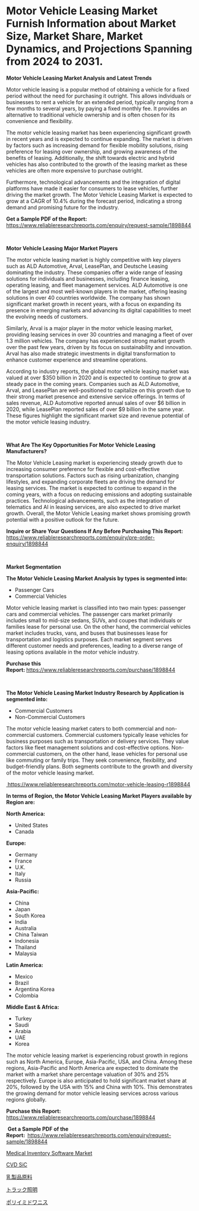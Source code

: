 <p><h1>Motor Vehicle Leasing Market Furnish Information about Market Size, Market Share, Market Dynamics, and Projections Spanning from 2024 to 2031.</h1></p><p><strong>Motor Vehicle Leasing Market Analysis and Latest Trends</strong></p>
<p><p>Motor vehicle leasing is a popular method of obtaining a vehicle for a fixed period without the need for purchasing it outright. This allows individuals or businesses to rent a vehicle for an extended period, typically ranging from a few months to several years, by paying a fixed monthly fee. It provides an alternative to traditional vehicle ownership and is often chosen for its convenience and flexibility.</p><p>The motor vehicle leasing market has been experiencing significant growth in recent years and is expected to continue expanding. The market is driven by factors such as increasing demand for flexible mobility solutions, rising preference for leasing over ownership, and growing awareness of the benefits of leasing. Additionally, the shift towards electric and hybrid vehicles has also contributed to the growth of the leasing market as these vehicles are often more expensive to purchase outright.</p><p>Furthermore, technological advancements and the integration of digital platforms have made it easier for consumers to lease vehicles, further driving the market growth. The Motor Vehicle Leasing Market is expected to grow at a CAGR of 10.4% during the forecast period, indicating a strong demand and promising future for the industry.</p></p>
<p><strong>Get a Sample PDF of the Report:&nbsp;</strong> <a href="https://www.reliableresearchreports.com/enquiry/request-sample/1898844">https://www.reliableresearchreports.com/enquiry/request-sample/1898844</a></p>
<p>&nbsp;</p>
<p><strong>Motor Vehicle Leasing Major Market Players</strong></p>
<p><p>The motor vehicle leasing market is highly competitive with key players such as ALD Automotive, Arval, LeasePlan, and Deutsche Leasing dominating the industry. These companies offer a wide range of leasing solutions for individuals and businesses, including finance leasing, operating leasing, and fleet management services. ALD Automotive is one of the largest and most well-known players in the market, offering leasing solutions in over 40 countries worldwide. The company has shown significant market growth in recent years, with a focus on expanding its presence in emerging markets and advancing its digital capabilities to meet the evolving needs of customers.</p><p>Similarly, Arval is a major player in the motor vehicle leasing market, providing leasing services in over 30 countries and managing a fleet of over 1.3 million vehicles. The company has experienced strong market growth over the past few years, driven by its focus on sustainability and innovation. Arval has also made strategic investments in digital transformation to enhance customer experience and streamline operations.</p><p>According to industry reports, the global motor vehicle leasing market was valued at over $350 billion in 2020 and is expected to continue to grow at a steady pace in the coming years. Companies such as ALD Automotive, Arval, and LeasePlan are well-positioned to capitalize on this growth due to their strong market presence and extensive service offerings. In terms of sales revenue, ALD Automotive reported annual sales of over $6 billion in 2020, while LeasePlan reported sales of over $9 billion in the same year. These figures highlight the significant market size and revenue potential of the motor vehicle leasing industry.</p></p>
<p>&nbsp;</p>
<p><strong>What Are The Key Opportunities For Motor Vehicle Leasing Manufacturers?</strong></p>
<p><p>The Motor Vehicle Leasing market is experiencing steady growth due to increasing consumer preference for flexible and cost-effective transportation solutions. Factors such as rising urbanization, changing lifestyles, and expanding corporate fleets are driving the demand for leasing services. The market is expected to continue to expand in the coming years, with a focus on reducing emissions and adopting sustainable practices. Technological advancements, such as the integration of telematics and AI in leasing services, are also expected to drive market growth. Overall, the Motor Vehicle Leasing market shows promising growth potential with a positive outlook for the future.</p></p>
<p><strong>Inquire or Share Your Questions If Any Before Purchasing This Report:</strong> <a href="https://www.reliableresearchreports.com/enquiry/pre-order-enquiry/1898844">https://www.reliableresearchreports.com/enquiry/pre-order-enquiry/1898844</a></p>
<p>&nbsp;</p>
<p><strong>Market Segmentation</strong></p>
<p><strong>The Motor Vehicle Leasing Market Analysis by types is segmented into:</strong></p>
<p><ul><li>Passenger Cars</li><li>Commercial Vehicles</li></ul></p>
<p><p>Motor vehicle leasing market is classified into two main types: passenger cars and commercial vehicles. The passenger cars market primarily includes small to mid-size sedans, SUVs, and coupes that individuals or families lease for personal use. On the other hand, the commercial vehicles market includes trucks, vans, and buses that businesses lease for transportation and logistics purposes. Each market segment serves different customer needs and preferences, leading to a diverse range of leasing options available in the motor vehicle industry.</p></p>
<p><strong>Purchase this Report:&nbsp;</strong><a href="https://www.reliableresearchreports.com/purchase/1898844">https://www.reliableresearchreports.com/purchase/1898844</a></p>
<p>&nbsp;</p>
<p><strong>The Motor Vehicle Leasing Market Industry Research by Application is segmented into:</strong></p>
<p><ul><li>Commercial Customers</li><li>Non-Commercial Customers</li></ul></p>
<p><p>The motor vehicle leasing market caters to both commercial and non-commercial customers. Commercial customers typically lease vehicles for business purposes such as transportation or delivery services. They value factors like fleet management solutions and cost-effective options. Non-commercial customers, on the other hand, lease vehicles for personal use like commuting or family trips. They seek convenience, flexibility, and budget-friendly plans. Both segments contribute to the growth and diversity of the motor vehicle leasing market.</p></p>
<p><a href="https://www.reliableresearchreports.com/motor-vehicle-leasing-r1898844">&nbsp;https://www.reliableresearchreports.com/motor-vehicle-leasing-r1898844</a></p>
<p><strong>In terms of Region, the Motor Vehicle Leasing Market Players available by Region are:</strong></p>
<p>
    <p> <strong> North America: </strong>
        <ul>
            <li>United States</li>
            <li>Canada</li>
        </ul>
        </p> 
    <p> <strong> Europe: </strong>
        <ul>
            <li>Germany</li>
            <li>France</li>
            <li>U.K.</li>
            <li>Italy</li>
            <li>Russia</li>
        </ul>
        </p> 
    <p> <strong> Asia-Pacific: </strong>
        <ul>
            <li>China</li>
            <li>Japan</li>
            <li>South Korea</li>
            <li>India</li>
            <li>Australia</li>
            <li>China Taiwan</li>
            <li>Indonesia</li>
            <li>Thailand</li>
            <li>Malaysia</li>
        </ul>
        </p> 
    <p> <strong> Latin America: </strong>
        <ul>
            <li>Mexico</li>
            <li>Brazil</li>
            <li>Argentina Korea</li>
            <li>Colombia</li>
        </ul>
        </p> 
    <p> <strong> Middle East & Africa: </strong>
        <ul>
            <li>Turkey</li>
            <li>Saudi</li>
            <li>Arabia</li>
            <li>UAE</li>
            <li>Korea</li>
        </ul>
    </p>
    </p>
<p><p>The motor vehicle leasing market is experiencing robust growth in regions such as North America, Europe, Asia-Pacific, USA, and China. Among these regions, Asia-Pacific and North America are expected to dominate the market with a market share percentage valuation of 30% and 25% respectively. Europe is also anticipated to hold significant market share at 20%, followed by the USA with 15% and China with 10%. This demonstrates the growing demand for motor vehicle leasing services across various regions globally.</p></p>
<p><strong>Purchase this Report: </strong><a href="https://www.reliableresearchreports.com/purchase/1898844">https://www.reliableresearchreports.com/purchase/1898844</a></p>
<p>&nbsp;<strong>Get a Sample PDF of the Report:&nbsp;&nbsp;</strong><a href="https://www.reliableresearchreports.com/enquiry/request-sample/1898844">https://www.reliableresearchreports.com/enquiry/request-sample/1898844</a></p>
<p><strong></strong></p>
<p><p><a href="https://github.com/maudAbbott7/Market-Research-Report-List-1/blob/main/medical-inventory-software-market.md">Medical Inventory Software Market</a></p><p><a href="https://github.com/decker5351/Market-Research-Report-List-1/blob/main/552670759590.md">CVD SiC</a></p><p><a href="https://medium.com/@colinom7865/dairy-ingredients%E3%81%AE%E5%B8%82%E5%A0%B4%E8%A6%8F%E6%A8%A1%E3%81%A8%E5%B8%82%E5%A0%B4%E3%83%88%E3%83%AC%E3%83%B3%E3%83%89-%E5%AE%8C%E5%85%A8%E3%81%AA%E6%A5%AD%E7%95%8C%E6%A6%82%E8%A6%81-2024%E5%B9%B4%E3%81%8B%E3%82%892031%E5%B9%B4-16772e0ebc6d">乳製品原料</a></p><p><a href="https://medium.com/@lewisbechtelar1964/%E3%83%88%E3%83%A9%E3%83%83%E3%82%AF%E3%83%A9%E3%82%A4%E3%83%86%E3%82%A3%E3%83%B3%E3%82%B0%E5%B8%82%E5%A0%B4-%E5%B8%82%E5%A0%B4%E3%82%B7%E3%82%A7%E3%82%A2-%E5%B8%82%E5%A0%B4%E3%83%88%E3%83%AC%E3%83%B3%E3%83%89-%E3%81%8A%E3%82%88%E3%81%B3%E5%B0%86%E6%9D%A5%E3%81%AE%E6%88%90%E9%95%B7%E3%82%92%E6%8E%A2%E3%82%8B-7f4fdd98b489">トラック照明</a></p><p><a href="https://github.com/KaydenJohns1964/Market-Research-Report-List-1/blob/main/438022859589.md">ポリイミドワニス</a></p></p>